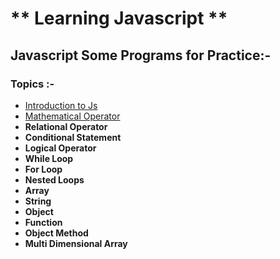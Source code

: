 # ** Learning Javascript **
## Javascript Some Programs for Practice:-
### Topics :-
-  [Introduction to Js](https://github.com/hrishipawar24/Learning_Javascript/tree/main/Introduction%20to%20JS%20(Variables-and-Data-Types))
-  [Mathematical Operator](https://github.com/hrishipawar24/Learning_Javascript/tree/main/Mathematical%20Operator)
- **Relational Operator**
- **Conditional Statement**
- **Logical Operator**
- **While Loop**
- **For Loop**
- **Nested Loops**
- **Array**
- **String**
- **Object**
- **Function**
- **Object Method**
- **Multi Dimensional Array**
